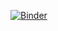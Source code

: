 

[![Binder](https://mybinder.org/badge.svg)](https://mybinder.org/v2/gh/mmfehring/Week-2_notebooks/master)

